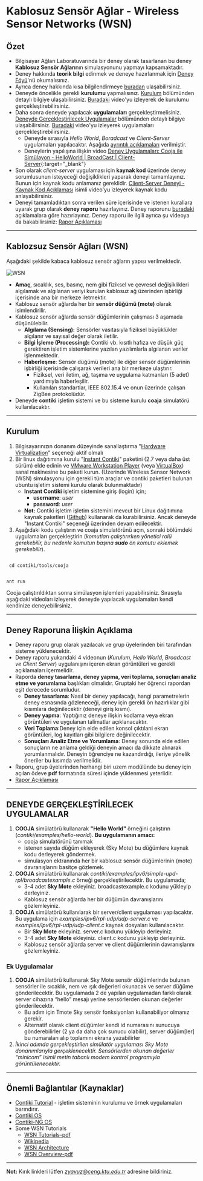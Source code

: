 # Kablosuz Sensör Ağlar - Wireless Sensor Networks (WSN)

## Özet

* Bilgisayar Ağları Laboratuvarında bir deney olarak tasarlanan bu deney **Kablosuz Sensör Ağları**nın simulasyonunu yapmayı kapsamaktadır.
* Deney hakkında **teorik bilgi** edinmek ve deneye hazırlanmak için [Deney Föyü](http://www.ktu.edu.tr/dosyalar/bilgisayar_ce12e.pdf)'nü okumalısınız.
* Ayrıca deney hakkında kısa bilgilendirmeye [buradan](#kablozsuz-sensör-ağları-wsn) ulaşabilirsiniz.
* Deneyde öncelikle gerekli **kurulumu** yapmalısınız. [Kurulum](#kurulum) bölümünden detaylı bilgiye ulaşabilirsiniz. [Buradaki](https://www.youtube.com/watch?v=K5WOALitaDI) video'yu izleyerek de kurulumu gerçekleştirebilirsiniz. 
* Daha sonra deneyde yapılacak **uygulamaları** gerçekleştirmelisiniz. [Deneyde Gerçekleştirilecek Uygulamalar](#deneyde-gerçekleştirilecek-uygulamalar) bölümünden detaylı bilgiye ulaşabilirsiniz. [Buradaki](https://www.youtube.com/watch?v=mrsMAEgOZZ0) video'yu izleyerek uygulamaları gerçekleştirebilirsiniz.
   * Deneyde sırasıyla _Hello World_, _Boradcast_ ve _Client-Server_ uygulamaları yapılacaktır. Aşağıda [ayrıntılı açıklamaları](#deneyde-gerçekleşti̇ri̇lecek-uygulamalar) verilmiştir.
   * Deneylerin yapılışına ilişkin video [Deney Uygulamaları: Cooja ile Simülayon - HelloWorld | BroadCast | Client-Server](https://www.youtube.com/watch?v=mrsMAEgOZZ0){:target="_blank"}
* Son olarak _client-server_ uygulaması için **kaynak kod** üzerinde deney sorumlusunun isteyeceği değişiklikleri yaparak deneyi tamamlayınız. Bunun için kaynak kodu anlamanız gereklidir. [Client-Server Deneyi - Kaynak Kod Açıklaması](https://www.youtube.com/watch?v=dMEE6Udm3Kg) isimli video'yu izleyerek kaynak kodu anlayabilirsiniz.
* Deneyi tamamladıktan sonra verilen süre içerisinde ve istenen kurallara uyarak grup olarak **deney raporu** hazırlayınız. Deney raporunu [buradaki](#deney-raporuna-i̇lişkin-açıklama) açıklamalara göre hazırlayınız. Deney raporu ile ilgili ayrıca şu videoya da bakabilirsiniz: [Rapor Açıklaması](https://youtu.be/mrsMAEgOZZ0?t=1507)

---

## Kablozsuz Sensör Ağları (WSN)
Aşağıdaki şekilde kabaca kablosuz sensör ağların yapısı verilmektedir.

![WSN](/2_computer_networks_lab/2_Wireless_Sensor_Networks/Example-of-a-wireless-sensor-network-based-on-the-Berkeley-mote-platform-The-circles.png)

* **Amaç**, sıcaklık, ses, basınç, nem gibi fiziksel ve çevresel değişiklikleri algılamak ve algılanan veriyi kurulan kablosuz ağ üzerinden işbirliği içerisinde ana bir merkeze iletmektir. 
* Kablosuz sensör ağlarda her bir **sensör düğümü (mote)** olarak isimlendirilir.
* Kablosuz sensör ağlarda sensör düğümlerinin çalışması 3 aşamada düşünülebilir.
  * **Algılama (Sensing):** Sensörler vasıtasıyla fiziksel büyüklükler algılanır ve sayısal değer olarak iletilir.
  * **Bilgi İşleme (Processing):** Contiki vb. kısıtlı hafıza ve düşük güç gerektiren işletim sistemlerine yazılan yazılımlarla algılanan veriler işlenmektedir.
  * **Haberleşme**: Sensör düğümü (mote) ile diğer sensör düğümlerinin işbirliği içerisinde çalışarak verileri ana bir merkeze ulaştırır.
    * Fiziksel, veri iletim, ağ, taşıma ve uygulama katmanları (5 adet) yardımıyla haberleşilir.
    * Kullanılan standartlar, IEEE 802.15.4 ve onun üzerinde çalışan ZigBee protokolüdür.
* Deneyde **contiki** işletim sistemi ve bu sisteme kurulu **coaja** simulatörü kullanılacaktır.

---

## Kurulum
1. Bilgisayarınızın donanım düzeyinde sanallaştırma "[Hardware Virtualization](https://h30434.www3.hp.com/t5/image/serverpage/image-id/23649i03555FB16979A05D/image-size/original?v=v2&px=-1)" seçeneği aktif olmalı
1. Bir linux dağıtımına kurulu "[Instant Contiki](https://sourceforge.net/projects/contiki/files/Instant%20Contiki/)" paketini (2.7 veya daha üst sürüm) elde edinin ve [VMware Workstation Player](https://www.vmware.com/) (veya [VirtualBox](https://www.virtualbox.org/)) sanal makinesine bu paketi kurun. (Üzerinde Wireless Sensor Network (WSN) simulasyonu için gerekli tüm araçlar ve contiki paketleri bulunan ubuntu işletim sistemi kurulu olarak bulunmaktadır)
   * **Instant Contiki** işletim sistemine giriş (login) için;
     * **username**: *user*
     * **password**: *user*
   * **Not:** Contiki işletim işletim sistemini mevcut bir Linux dağıtımına kaynak paketleri ([Github](https://github.com/contiki-os/contiki/releases)) kullanarak da kurabilirsiniz. Ancak  deneyde "Instant Contiki" seçeneği üzerinden devam edilecektir.
1. Aşağıdaki kodu çalıştırın ve coaja simulatörünü açın, sonraki bölümdeki uygulamaları gerçekleştirin (_komutları çalıştırırken yönetici rolü gerekebilir, bu nedenle komutun başına **sudo** ön komutu eklemek gerekebilir_).
<code>
 cd contiki/tools/cooja 
 
ant run
 </code>

Cooja çalıştırıldıktan sonra simülasyon işlemleri yapabilirsiniz. Sırasıyla aşağıdaki videoları izleyerek deneyde yapılacak uygulamaları kendi kendinize deneyebilirsiniz.

---

## Deney Raporuna İlişkin Açıklama
* Deney raporu grup olarak yazılacak ve grup üyelerinden biri tarafından sisteme yüklenecektir.
* Deney raporu yukarıdaki 4 videonun (_Kurulum, Hello World, Broadcast ve Client Server_) uygulanışını içeren ekran görüntüleri ve gerekli açıklamaları içermelidir.
* Raporda **deney tasarlama, deney yapma, veri toplama, sonuçları analiz etme ve yorumlama** başlıkları olmalıdır. Gruptaki her öğrenci rapordan eşit derecede sorumludur.
   * **Deney tasarlama**: Nasıl bir deney yapılacağı, hangi parametrelerin deney esnasında gözleneceği, deney  için gerekli ön hazırlıklar gibi kısımlara değinilecektir (deneyi giriş kısmı).
   * **Deney yapma**: Yaptığınız deneye ilişkin kodlama veya ekran görüntüleri ve uygulanan talimatlar açıklanacaktır.
   * **Veri Toplama**:Deney için elde edilen konsol çıktılarıi ekran görüntüleri, log kayıtları gibi bilgilere değinilecektir.
   * **Sonuçları Analiz Etme ve Yorumlama**: Deney sonunda elde edilen sonuçların ne anlama geldiği deneyin amacı da dikkate alınarak yorumlanmalıdır. Deneyin öğrenciye ne kazandırdığı, ileriye yönelik öneriler bu kısımda verilmelidir.
* Raporu, grup üyelerinden herhangi biri uzem modülünde bu deney için açılan ödeve **pdf** formatında süresi içinde yüklenmesi yeterlidir.
* [Rapor Açıklaması](https://youtu.be/mrsMAEgOZZ0?t=1507)

---

## DENEYDE GERÇEKLEŞTİRİLECEK UYGULAMALAR
1. **COOJA** simülatörü kullanarak **"Hello World"** örneğini çalıştırın (_contiki/examples/hello-world_). **Bu uygulamanın amacı:**
   * cooja simulatörünü tanımak
   * istenen sayıda düğüm ekleyerek (Sky Mote) bu düğümlere kaynak kodu derleyerek göndermek.
   * simulasyon ektranında her bir kablosuz sensör düğümlerinin (mote) davranışlarını basitçe gözlemek.
1. **COOJA** simülatörü kullanarak _contiki/examples/ipv6/simple-upd-rpl/broadcastexample.c_ örneği gerçekleştirilecektir. Bu uygulamada;
   * 3-4 adet **Sky Mote** ekleyiniz. broadcastexample.c kodunu yükleyip derleyiniz.
   * Kablosuz sensör ağlarda her bir düğümün davranışlarını gözlemleyiniz.
1. **COOJA** simülatörü kullanılarak bir server/client uygulaması yapılacaktır. Bu uygulama için _examples/ipv6/rpl-udp/udp-server.c_ ve _examples/ipv6/rpl-udp/udp-client.c_ kaynak dosyaları kullanılacaktır.
   * Bir **Sky Mote** ekleyiniz. server.c kodunu yükleyip derleyiniz.
   * 3-4 adet **Sky Mote** ekleyiniz. client.c kodunu yükleyip derleyiniz.
   * Kablosuz sensör ağlarda server ve client düğümlerinin davranışlarını gözlemleyiniz.

### Ek Uygulamalar
1. **COOJA** simülatörü kullanarak Sky Mote sensör düğümlerinde bulunan sensörler ile sıcaklık, nem ve ışık değerleri okunacak ve server düğüme gönderilecektir. Bu uygulamada 2 de yapılan uygulamadan farklı olarak server cihazına “hello” mesajı yerine sensörlerden okunan değerler gönderilecektir.
   * Bu adım için Tmote Sky sensör fonksiyonları kullanabiliyor olmanız gerekir.
   * Alternatif olarak client düğümler kendi id numarasını sunucuya gönderebilirler (2 ya da daha çok sunucu olabilir), server düğüm[ler] bu numaraları alıp toplamını ekrana yazabilirler
1. *İkinci adımda gerçekleştirilen simülatör uygulaması Sky Mote donanımlarıyla gerçeklenecektir. Sensörlerden okunan değerler “minicom” isimli metin tabanlı modem kontrol programıyla görüntülenecektir.*

---

## Önemli Bağlantılar (Kaynaklar)
* [Contiki Tutorial](https://anrg.usc.edu/contiki/index.php/Contiki_tutorials) - işletim sisteminin kurulumu ve örnek uygulamaları barındırır.
* [Contiki OS](https://github.com/contiki-os/contiki)
* [Contiki-NG OS](https://github.com/contiki-ng/contiki-ng)
* Some WSN Tutorials
  * [WSN Tutorials-pdf](http://pages.di.unipi.it/bonuccelli/sensori.pdf)
  * [Wikipedia](https://en.wikipedia.org/wiki/Wireless_sensor_network)
  * [WSN Architecture](https://www.elprocus.com/architecture-of-wireless-sensor-network-and-applications/)
  * [WSN Overview-pdf](https://cdn.intechopen.com/pdfs/38793/InTechOverview_of_wireless_sensor_network.pdf)
  
---

**Not:** Kırık linkleri lütfen *zyavuz@ceng.ktu.edu.tr* adresine bildiriniz.
